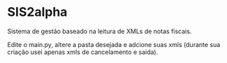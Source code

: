 # SIS2alpha
Sistema de gestão baseado na leitura de XMLs de notas fiscais.

Edite o main.py, altere a pasta desejada e adcione suas xmls (durante sua criação usei apenas xmls de cancelamento e saida).
